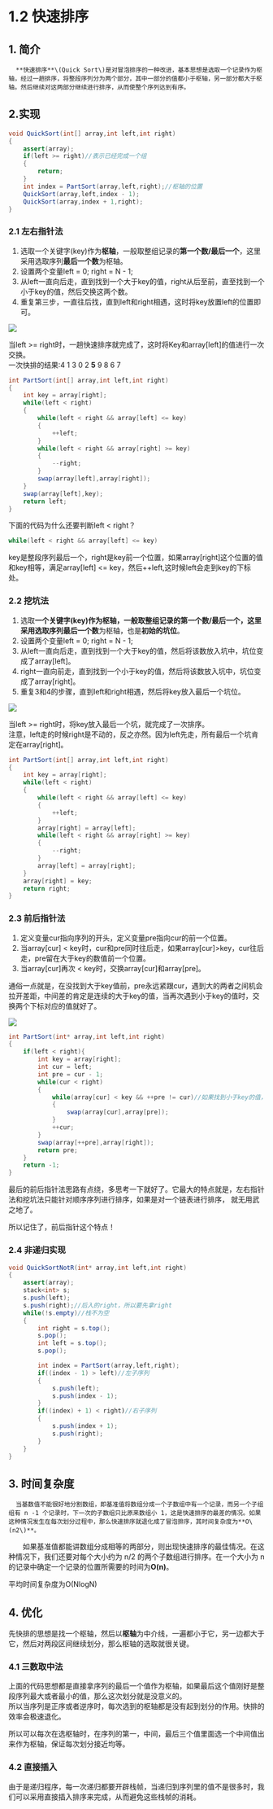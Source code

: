 # 1.2 快速排序

## 1. 简介

      **快速排序**\(Quick Sort\)是对冒泡排序的一种改进，基本思想是选取一个记录作为枢轴，经过一趟排序，将整段序列分为两个部分，其中一部分的值都小于枢轴，另一部分都大于枢轴。然后继续对这两部分继续进行排序，从而使整个序列达到有序。   

## 2.实现

```java
void QuickSort(int[] array,int left,int right)
{
    assert(array);
    if(left >= right)//表示已经完成一个组
    {
        return;
    }
    int index = PartSort(array,left,right);//枢轴的位置
    QuickSort(array,left,index - 1);
    QuickSort(array,index + 1,right);
}
```

### 2.1 左右指针法

1. 选取一个关键字\(key\)作为**枢轴**，一般取整组记录的**第一个数/最后一个**，这里采用选取序列**最后一个数**为枢轴。
2. 设置两个变量left = 0; right = N - 1;
3. 从left一直向后走，直到找到一个大于key的值，right从后至前，直至找到一个小于key的值，然后交换这两个数。
4. 重复第三步，一直往后找，直到left和right相遇，这时将key放置left的位置即可。

![](../../.gitbook/assets/image%20%287%29.png)

当left &gt;= right时，一趟快速排序就完成了，这时将Key和array\[left\]的值进行一次交换。   
一次快排的结果:4 1 3 0 2 **5** 9 8 6 7

```java
int PartSort(int[] array,int left,int right)
{
    int key = array[right];
    while(left < right)
    {
        while(left < right && array[left] <= key)
        {
            ++left;
        }
        while(left < right && array[right] >= key)
        {
            --right;
        }
        swap(array[left],array[right]);
    }
    swap(array[left],key);
    return left;
}
```

下面的代码为什么还要判断left &lt; right？

```java
while(left < right && array[left] <= key)
```

key是整段序列最后一个，right是key前一个位置，如果array\[right\]这个位置的值和key相等，满足array\[left\] &lt;= key，然后++left,这时候left会走到key的下标处。

### 2.2 挖坑法

1. 选取**一个关键字\(key\)**作为枢轴，一般取整组记录的第一个数/最后一个，这里采用选取序列**最后一个数**为枢轴，也是**初始的坑位**。
2. 设置两个变量left = 0;  right = N - 1;
3. 从left一直向后走，直到找到一个大于key的值，然后将该数放入坑中，坑位变成了array\[left\]。
4. right一直向前走，直到找到一个小于key的值，然后将该数放入坑中，坑位变成了array\[right\]。
5. 重复3和4的步骤，直到left和right相遇，然后将key放入最后一个坑位。

![](../../.gitbook/assets/image%20%2894%29.png)

 当left &gt;= right时，将key放入最后一个坑，就完成了一次排序。   
注意，left走的时候right是不动的，反之亦然。因为left先走，所有最后一个坑肯定在array\[right\]。

```java
int PartSort(int[] array,int left,int right)
{
    int key = array[right];
    while(left < right)
    {
        while(left < right && array[left] <= key)
        {
            ++left;
        }
        array[right] = array[left];
        while(left < right && array[right] >= key)
        {
            --right;
        }
        array[left] = array[right];  
    }
    array[right] = key;
    return right;
}
```

### 2.3 前后指针法

1. 定义变量cur指向序列的开头，定义变量pre指向cur的前一个位置。
2. 当array\[cur\] &lt; key时，cur和pre同时往后走，如果array\[cur\]&gt;key，cur往后走，pre留在大于key的数值前一个位置。
3. 当array\[cur\]再次 &lt; key时，交换array\[cur\]和array\[pre\]。

通俗一点就是，在没找到大于key值前，pre永远紧跟cur，遇到大的两者之间机会拉开差距，中间差的肯定是连续的大于key的值，当再次遇到小于key的值时，交换两个下标对应的值就好了。

![](../../.gitbook/assets/image%20%2873%29.png)

```java
int PartSort(int* array,int left,int right)
{
    if(left < right){
        int key = array[right];
        int cur = left;
        int pre = cur - 1;
        while(cur < right)
        {
            while(array[cur] < key && ++pre != cur)//如果找到小于key的值，并且cur和pre之间有距离时则进行交换。注意两个条件的先后位置不能更换，可以参照评论中的解释
            {
                swap(array[cur],array[pre]);
            }
            ++cur;
        }
        swap(array[++pre],array[right]);
        return pre;
    }
    return -1;
}
```

最后的前后指针法思路有点绕，多思考一下就好了。它最大的特点就是，左右指针法和挖坑法只能针对顺序序列进行排序，如果是对一个链表进行排序， 就无用武之地了。

所以记住了，前后指针这个特点！

### 2.4 非递归实现

```java
void QuickSortNotR(int* array,int left,int right)
{
    assert(array);
    stack<int> s;
    s.push(left);
    s.push(right);//后入的right，所以要先拿right
    while(!s.empty)//栈不为空
    {
        int right = s.top();
        s.pop();
        int left = s.top();
        s.pop();

        int index = PartSort(array,left,right);
        if((index - 1) > left)//左子序列
        {
            s.push(left);
            s.push(index - 1);
        }
        if((index) + 1) < right)//右子序列
        {
            s.push(index + 1);
            s.push(right);
        }
    }
}
```

## 3. 时间复杂度

      当基数值不能很好地分割数组，即基准值将数组分成一个子数组中有一个记录，而另一个子组组有 n -1 个记录时，下一次的子数组只比原来数组小 1，这是快速排序的最差的情况。如果这种情况发生在每次划分过程中，那么快速排序就退化成了冒泡排序，其时间复杂度为**O\(n2\)**。

　　如果基准值都能讲数组分成相等的两部分，则出现快速排序的最佳情况。在这种情况下，我们还要对每个大小约为 n/2 的两个子数组进行排序。在一个大小为 n 的记录中确定一个记录的位置所需要的时间为**O\(n\)**。

 平均时间复杂度为O\(NlogN\)

## 4. 优化

先快排的思想是找一个枢轴，然后以**枢轴**为中介线，一遍都小于它，另一边都大于它，然后对两段区间继续划分，那么枢轴的选取就很关键。

### 4.1 **三数取中法** 

上面的代码思想都是直接拿序列的最后一个值作为枢轴，如果最后这个值刚好是整段序列最大或者最小的值，那么这次划分就是没意义的。   
所以当序列是正序或者逆序时，每次选到的枢轴都是没有起到划分的作用。快排的效率会极速退化。

所以可以每次在选枢轴时，在序列的第一，中间，最后三个值里面选一个中间值出来作为枢轴，保证每次划分接近均等。

### 4.2 **直接插入** 

由于是递归程序，每一次递归都要开辟栈帧，当递归到序列里的值不是很多时，我们可以采用直接插入排序来完成，从而避免这些栈帧的消耗。

